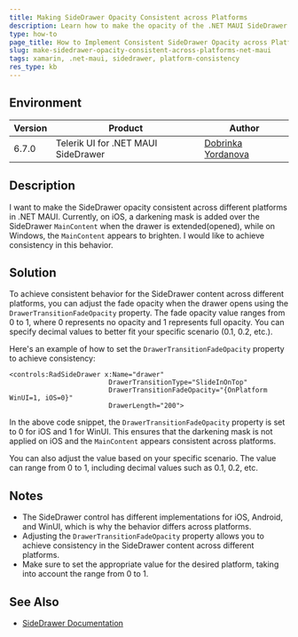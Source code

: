 ```yaml
---
title: Making SideDrawer Opacity Consistent across Platforms
description: Learn how to make the opacity of the .NET MAUI SideDrawer consistent across different platforms when the drawer opens.
type: how-to
page_title: How to Implement Consistent SideDrawer Opacity across Platforms in .NET MAUI
slug: make-sidedrawer-opacity-consistent-across-platforms-net-maui
tags: xamarin, .net-maui, sidedrawer, platform-consistency
res_type: kb
---
```


## Environment

| Version | Product | Author | 
| --- | --- | ---- | 
| 6.7.0 | Telerik UI for .NET MAUI SideDrawer | [Dobrinka Yordanova](https://www.telerik.com/blogs/author/dobrinka-yordanova)| 

## Description

I want to make the SideDrawer opacity consistent across different platforms in .NET MAUI. Currently, on iOS, a darkening mask is added over the SideDrawer `MainContent` when the drawer is extended(opened), while on Windows, the `MainContent` appears to brighten. I would like to achieve consistency in this behavior.

## Solution

To achieve consistent behavior for the SideDrawer content across different platforms, you can adjust the fade opacity when the drawer opens using the `DrawerTransitionFadeOpacity` property. The fade opacity value ranges from 0 to 1, where 0 represents no opacity and 1 represents full opacity. You can specify decimal values to better fit your specific scenario (0.1, 0.2, etc.).

Here's an example of how to set the `DrawerTransitionFadeOpacity` property to achieve consistency:

```xaml
<controls:RadSideDrawer x:Name="drawer" 
                         DrawerTransitionType="SlideInOnTop" 
                         DrawerTransitionFadeOpacity="{OnPlatform WinUI=1, iOS=0}"
                         DrawerLength="200">
```

In the above code snippet, the `DrawerTransitionFadeOpacity` property is set to 0 for iOS and 1 for WinUI. This ensures that the darkening mask is not applied on iOS and the `MainContent` appears consistent across platforms.

You can also adjust the value based on your specific scenario. The value can range from 0 to 1, including decimal values such as 0.1, 0.2, etc.

## Notes

- The SideDrawer control has different implementations for iOS, Android, and WinUI, which is why the behavior differs across platforms.
- Adjusting the `DrawerTransitionFadeOpacity` property allows you to achieve consistency in the SideDrawer content across different platforms.
- Make sure to set the appropriate value for the desired platform, taking into account the range from 0 to 1.

## See Also

- [SideDrawer Documentation](https://docs.telerik.com/devtools/xamarin/controls/sidedrawer/sidedrawer-overview)
